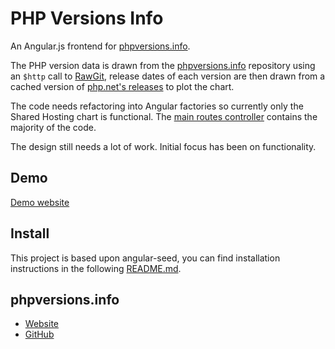 # PHP Versions Info

An Angular.js frontend for [phpversions.info](http://phpversions.info).

The PHP version data is drawn from the [phpversions.info](https://github.com/philsturgeon/phpversions.info) repository using an `$http` call to [RawGit](http://rawgit.com), release dates of each version are then drawn from a cached version of [php.net's releases](http://php.net/releases/index.php?serialize=1&version=5&max=100) to plot the chart.

The code needs refactoring into Angular factories so currently only the Shared Hosting chart is functional. The [main routes controller](https://github.com/StudioLE/PHPVersionInfo/blob/master/app/routes/routes.js) contains the majority of the code.

The design still needs a lot of work. Initial focus has been on functionality.

## Demo

[Demo website](https://phpversions.studiole.uk)

## Install

This project is based upon angular-seed, you can find installation instructions in the following [README.md](https://github.com/angular/angular-seed/blob/master/README.md).

## phpversions.info

- [Website](http://phpversions.info)
- [GitHub](https://github.com/philsturgeon/phpversions.info)
